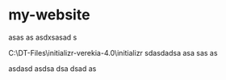# my-website

asas
as
asdxsasad
s

C:\DT-Files\initializr-verekia-4.0\initializr
sdasdadsa
asa
sas
as

asdasd
asdsa
dsa
dsad
as